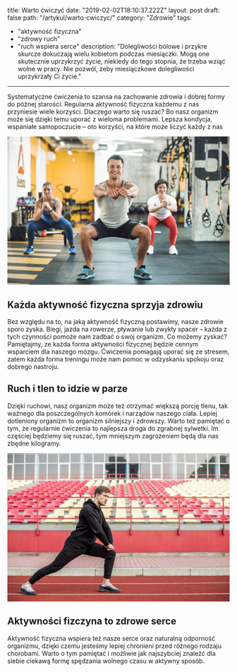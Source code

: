title: Warto ćwiczyć
date: "2019-02-02T18:10:37.222Z"
layout: post
draft: false
path: "/artykul/warto-cwiczyc/"
category: "Zdrowie"
tags:
  - "aktywność fizyczna"
  - "zdrowy ruch"
  - "ruch wspiera serce"
description: "Dolegliwości bólowe i przykre skurcze dokuczają wielu kobietom podczas miesiączki. Mogą one skutecznie uprzykrzyć życie, niekiedy do tego stopnia, że trzeba wziąć wolne w pracy. Nie pozwól, żeby miesiączkowe dolegliwości uprzykrzały Ci życie."
---

Systematyczne ćwiczenia to szansa na zachowanie zdrowia i dobrej formy do późnej starości. Regularna aktywność fizyczna każdemu z nas przyniesie wiele korzyści. Dlaczego warto się ruszać? Bo nasz organizm może się dzięki temu uporać z wieloma problemami. Lepsza kondycja, wspaniałe samopoczucie – oto korzyści, na które może liczyć każdy z nas

![dla-czego-warto-cwiczyc.jpg](./dla-czego-warto-cwiczyc.jpg)

## Każda aktywność fizyczna sprzyja zdrowiu

Bez względu na to, na jaką aktywność fizyczną postawimy, nasze zdrowie sporo zyska. Biegi, jazda na rowerze, pływanie lub zwykły spacer – każda z tych czynności pomoże nam zadbać o swój organizm. Co możemy zyskać? Pamiętajmy, ze każda forma aktywności fizycznej będzie cennym wsparciem dla naszego mózgu. Ćwiczenia pomagają uporać się ze stresem, zatem każda forma treningu może nam pomoc w odzyskaniu spokoju oraz dobrego nastroju.

## Ruch i tlen to idzie w parze

Dzięki ruchowi, nasz organizm może też otrzymać większą porcję tlenu, tak ważnego dla poszczególnych komórek i narządów naszego ciała. Lepiej dotleniony organizm to organizm silniejszy i zdrowszy. Warto też pamiętać o tym, że regularnie ćwiczenia to najlepsza droga do zgrabnej sylwetki. Im częściej będziemy się ruszać, tym mniejszym zagrożeniem będą dla nas zbędne kilogramy. 

![systematyczne-cwiczenia-sekretem-zdrowia.jpg](./systematyczne-cwiczenia-sekretem-zdrowia.jpg)

## Aktywności fizczyna to zdrowe serce

Aktywność fizyczna wspiera też nasze serce oraz naturalną odporność organizmu, dzięki czemu jesteśmy lepiej chronieni przed różnego rodzaju chorobami. Warto o tym pamiętać i możliwie jak najszybciej znaleźć dla siebie ciekawą formę spędzania wolnego czasu w aktywny sposób.